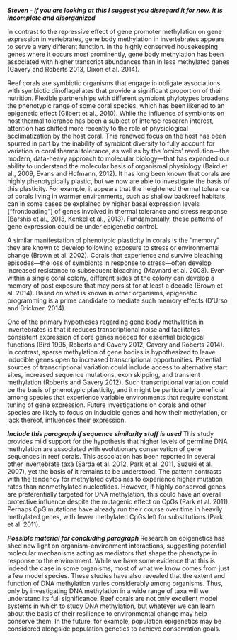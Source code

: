 _**Steven - if you are looking at this I suggest you disregard it for now, it is incomplete and disorganized**_

In contrast to the repressive effect of gene promoter methylation on gene expression in vertebrates, gene body methylation in invertebrates appears to serve a very different function. In the highly conserved housekeeping genes where it occurs most prominently, gene body methylation has been associated with higher transcript abundances than in less methylated genes (Gavery and Roberts 2013, Dixon et al. 2014). 

Reef corals are symbiotic organisms that engage in obligate associations with symbiotic dinoflagellates that provide a significant proportion of their nutrition. Flexible partnerships with different symbiont phylotypes broadens the phenotypic range of some coral species, which has been likened to an epigenetic effect (Gilbert et al., 2010). While the influence of symbionts on host thermal tolerance has been a subject of intense research interest, attention has shifted more recently to the role of physiological acclimatization by the host coral. This renewed focus on the host has been spurred in part by the inability of symbiont diversity to fully account for variation in coral thermal tolerance, as well as by the ‘omics’ revolution—the modern, data-heavy approach to molecular biology—that has expanded our ability to understand the molecular basis of organismal physiology (Baird et al., 2009, Evans and Hofmann, 2012). It has long been known that corals are highly phenotypically plastic, but we now are able to investigate the basis of this plasticity. For example, it appears that the heightened thermal tolerance of corals living in warmer environments, such as shallow backreef habitats, can in some cases be explained by higher basal expression levels (“frontloading”) of genes involved in thermal tolerance and stress response (Barshis et al., 2013, Kenkel et al., 2013). Fundamentally, these patterns of gene expression could be under epigenetic control.

A similar manifestation of phenotypic plasticity in corals is the “memory” they are known to develop following exposure to stress or environmental change (Brown et al. 2002). Corals that experience and survive bleaching episodes—the loss of symbionts in response to stress—often develop increased resistance to subsequent bleaching (Maynard et al. 2008). Even within a single coral colony, different sides of the colony can develop a memory of past exposure that may persist for at least a decade (Brown et al. 2014). Based on what is known in other organisms, epigenetic programming is a prime candidate to mediate such memory effects (D’Urso and Brickner, 2014).


One of the primary hypotheses regarding gene body methylation in invertebrates is that it reduces transcriptional noise and facilitates consistent expression of core genes needed for essential biological functions (Bird 1995, Roberts and Gavery 2012, Gavery and Roberts 2014). In contrast, sparse methylation of gene bodies is hypothesized to leave inducible genes open to increased transcriptional opportunities. Potential sources of transcriptional variation could include access to alternative start sites, increased sequence mutations, exon skipping, and transient methylation (Roberts and Gavery 2012). Such transcriptional variation could be the basis of phenotypic plasticity, and it might be particularly beneficial among species that experience variable environments that require constant tuning of gene expression. Future investigations on corals and other species are likely to focus on inducible genes and how their methylation, or lack thereof, influences their expression.


_**Include this paragraph if sequence similarity stuff is used**_
This study provides mild support for the hypothesis that higher levels of germline DNA methylation are associated with evolutionary conservation of gene sequences in reef corals. This association has been reported in several other invertebrate taxa (Sarda et al. 2012, Park et al. 2011, Suzuki et al. 2007), yet the basis of it remains to be understood. The pattern contrasts with the tendency for methylated cytosines to experience higher mutation rates than nonmethylated nucleotides. However, if highly conserved genes are preferentially targeted for DNA methylation, this could have an overall protective influence despite the mutagenic effect on CpGs (Park et al. 2011). Perhaps CpG mutations have already run their course over time in heavily methylated genes, with fewer methylated CpGs left for substitutions (Park et al. 2011). 

_**Possible material for concluding paragraph**_
Research on epigenetics has shed new light on organism-environment interactions, suggesting potential molecular mechanisms acting as mediators that shape the phenotype in response to the environment. While we have some evidence that this is indeed the case in some organisms, most of what we know comes from just a few model species. These studies have also revealed that the extent and function of DNA methylation varies considerably among organisms. Thus, only by investigating DNA methylation in a wide range of taxa will we understand its full significance. Reef corals are not only excellent model systems in which to study DNA methylation, but whatever we can learn about the basis of their resilience to environmental change may help conserve them. In the future, for example, population epigenetics may be considered alongside population genetics to achieve conservation goals.
